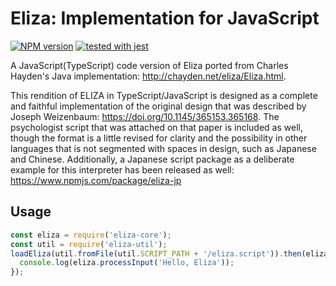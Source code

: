 # Eliza: Implementation for JavaScript

[![NPM version](https://badge.fury.io/js/eliza-core.svg)](http://badge.fury.io/js/eliza-core)
[![tested with jest](https://img.shields.io/badge/tested_with-jest-99424f.svg)](https://github.com/facebook/jest)

A JavaScript(TypeScript) code version of Eliza ported from
Charles Hayden's Java implementation: <http://chayden.net/eliza/Eliza.html>.

This rendition of ELIZA in TypeScript/JavaScript is designed as a complete and faithful
implementation of the original design that was described by Joseph Weizenbaum:
<https://doi.org/10.1145/365153.365168>.
The psychologist script that was attached on that paper is included as well, though the format
is a little revised for clarity and the possibility in other languages that is not segmented
with spaces in design, such as Japanese and Chinese.
Additionally, a Japanese script package as a deliberate example for this interpreter
has been released as well:
<https://www.npmjs.com/package/eliza-jp>

## Usage

```javascript
const eliza = require('eliza-core');
const util = require('eliza-util');
loadEliza(util.fromFile(util.SCRIPT_PATH + '/eliza.script')).then(eliza => {
  console.log(eliza.processInput('Hello, Eliza'));
});
```
